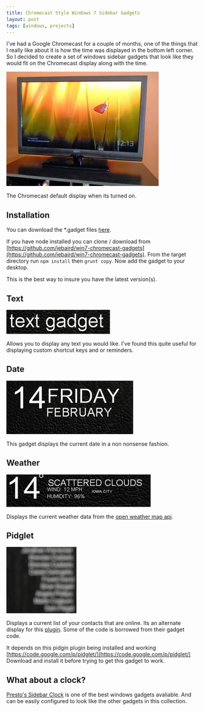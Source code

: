 ```yaml
---
title: Chromecast Style Windows 7 Sidebar Gadgets
layout: post
tags: [windows, projects]
---
```


I've had a Google Chromecast for a couple of months, one of the things that I really like about it is how the time was displayed in the bottom left corner. So I decided to create a set of windows sidebar gadgets that look like they would fit on the Chromecast display along with the time. 

![the default chomecast display](/media/2014-02-14-chromecast-style-windows7-sidebar-gadgets/chromecast.jpg)

The Chromecast default display when its turned on.


## Installation

You can download the *.gadget files [here](/media/2014-02-14-chromecast-style-windows7-sidebar-gadgets/chromecast-style-windows7-gadgets.zip).

If you have node installed you can clone / download from [https://github.com/jebaird/win7-chromecast-gadgets](https://github.com/jebaird/win7-chromecast-gadgets). From the target directory run `npm install` then `grunt copy`. Now add the gadget to your desktop. 

This is the best way to insure you have the latest version(s).

## Text

![screenshot of the text widget](/media/2014-02-14-chromecast-style-windows7-sidebar-gadgets/text.png)

Allows you to display any text you would like. I've found this quite useful for displaying custom shortcut keys and or reminders. 


## Date

![screenshot of the date widget](/media/2014-02-14-chromecast-style-windows7-sidebar-gadgets//date.png)

This gadget displays the current date in a non nonsense fashion.

## Weather

![screenshot of the weather widget](/media/2014-02-14-chromecast-style-windows7-sidebar-gadgets//weather.png)


Displays the current weather data from the [open weather map api](http://openweathermap.org/API).


## Pidglet

![screenshot of the Pidglet widget](/media/2014-02-14-chromecast-style-windows7-sidebar-gadgets//pidglet.png)

Displays a current list of your contacts that are online. Its an alternate display for this [plugin](https://code.google.com/p/pidglet/). Some of the code is borrowed from their gadget code.

It depends on this pidgin plugin being installed and working [https://code.google.com/p/pidglet/](https://code.google.com/p/pidglet/) Download and install it before trying to get this gadget to work.


## What about a clock?

[Presto's Sidebar Clock](http://prestonhunt.com/story/110) is one of the best windows gadgets avaliable. And can be easily configured to look like the other gadgets in this collection.





